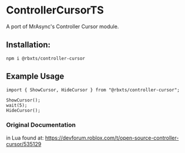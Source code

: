 # ControllerCursorTS
A port of MrAsync's Controller Cursor module.

## Installation:
```
npm i @rbxts/controller-cursor
```

## Example Usage
```TS
import { ShowCursor, HideCursor } from "@rbxts/controller-cursor";

ShowCursor();
wait(5);
HideCursor();
```

### Original Documentation
in Lua found at: https://devforum.roblox.com/t/open-source-controller-cursor/535129
